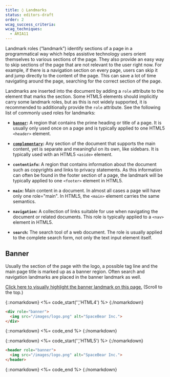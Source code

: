 ```yaml
---
title: ◊ Landmarks
status: editors-draft
order: 2
wcag_success_criteria:
wcag_techniques:
  - ARIA11
---
```


Landmark roles (“landmark”) identify sections of a page in a programmatical way which helps assistive technology users orient themselves to various sections of the page. They also provide an easy way to skip sections of the page that are not relevant to the user right now. For example, if there is a navigation section on every page, users can skip it and jump directly to the content of the page. This can save a lot of time navigating around the page, searching for the correct section of the page.

Landmarks are inserted into the document by adding a `role` attribute to the element that marks the section. Some HTML5 elements should implicitly carry some landmark roles, but as this is not widely supported, it is recommended to additionally provide the `role` attribute. See the following list of commonly used roles for landmarks:

- **[`banner`](#banner):** A region that contains the prime heading or title of a page. It is usually only used once on a page and is typically applied to one HTML5 `<header>` element.

- **[`complementary`](#compimentary):** Any section of the document that supports the main content, yet is separate and meaningful on its own, like sidebars. It is typically used with an HTML5 `<aside>` element.

- **`contentinfo`:** A region that contains information about the document such as copyrights and links to privacy statements. As this information can often be found in the footer section of a page, the landmark will be typically applied to one `<footer>` element in HTML5.

- **`main`:** Main content in a document. In almost all cases a page will have only one role="main". In HTML5, the `<main>` element carries the same semantics.

- **`navigation`:** A collection of links suitable for use when navigating the document or related documents. This role is typically applied to a `<nav>` element in HTML5.

- **`search`:** The search tool of a web document. The role is usually applied to the complete search form, not only the text input element itself.

## Banner

Usually the section of the page with the logo, a possible tag line and the main page title is marked up as a banner region. Often search and navigation landmarks are placed in the banner landmark as well.

<a href="javascript:toogleHighlight('[role=banner]');">Click here to visually highlight the banner landmark on this page.</a> (Scroll to the top.)

{::nomarkdown}
<%= code_start('','HTML4') %>
{:/nomarkdown}

~~~html
<div role="banner">
  <img src="/images/logo.png" alt="SpaceBear Inc.">
</div>
~~~

{::nomarkdown}
<%= code_end %>
{:/nomarkdown}

{::nomarkdown}
<%= code_start('','HTML5') %>
{:/nomarkdown}

~~~html
<header role="banner">
  <img src="/images/logo.png" alt="SpaceBear Inc.">
</header>
~~~

{::nomarkdown}
<%= code_end %>
{:/nomarkdown}

##

<style>
    .role-highlight {
        outline: 4px solid yellow;
    }
</style>

<script>
function toogleHighlight(selector) {

    function hasClass(el, className) {
        if (el.classList)
          return el.classList.contains(className);
        else
          return new RegExp('(^| )' + className + '( |$)', 'gi').test(el.className);
    }
    function addClass(el, className) {
        if (el.classList)
          el.classList.add(className);
        else
          el.className += ' ' + className;
    }
    function removeClass(el, className) {
        if (el.classList)
          el.classList.remove(className);
        else
          el.className = el.className.replace(new RegExp('(^|\\b)' + className.split(' ').join('|') + '(\\b|$)', 'gi'), ' ');
    }

    var elements = document.querySelectorAll(selector);
    Array.prototype.forEach.call(elements, function(el, i) {
        if (hasClass(el, 'role-highlight')) {
            removeClass(el, 'role-highlight')
        } else {
            addClass(el, 'role-highlight');
        }
    });
}
</script>

